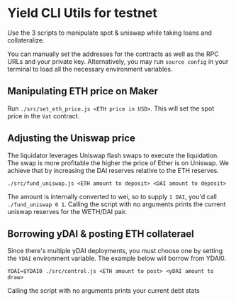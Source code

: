 # Yield CLI Utils for testnet

Use the 3 scripts to manipulate spot & uniswap while taking loans and collateralize.

You can manually set the addresses for the contracts as well as the RPC URLs and your private
key. Alternatively, you may run `source config` in your terminal to load all the necessary environment
variables.

## Manipulating ETH price on Maker

Run `./src/set_eth_price.js <ETH price in USD>`. This will set the spot price in the `Vat` contract.

## Adjusting the Uniswap price

The liquidator leverages Uniswap flash swaps to execute the liquidation. The swap
is more profitable the higher the price of Ether is on Uniswap. We achieve that by
increasing the DAI reserves relative to the ETH reserves.

`./src/fund_uniswap.js <ETH amount to deposit> <DAI amount to deposit>`

The amount is internally converted to wei, so to supply `1 DAI`, you'd call `./fund_uniswap 0 1`.
Calling the script with no arguments prints the current uniswap reserves for the WETH/DAI pair.

## Borrowing yDAI & posting ETH collaterael

Since there's multiple yDAI deployments, you must choose one by setting the `YDAI`
environment variable. The example below will borrow from YDAI0.

`YDAI=$YDAI0 ./src/control.js <ETH amount to post> <yDAI amount to draw>`

Calling the script with no arguments prints your current debt stats
